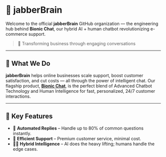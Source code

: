 # 🧠 jabberBrain

Welcome to the official **jabberBrain** GitHub organization — the engineering hub behind **Bionic Chat**, our hybrid AI + human chatbot revolutionizing e-commerce support.

> 💬 Transforming business through engaging conversations

---

## 🚀 What We Do

**jabberBrain** helps online businesses scale support, boost customer satisfaction, and cut costs — all through the power of intelligent chat. Our flagship product, **[Bionic Chat](https://www.jabberbrain.ai/)**, is the perfect blend of Advanced Chatbot Technology and Human Intelligence for fast, personalized, 24/7 customer interactions.

---

## 🔑 Key Features

* 🤖 **Automated Replies** – Handle up to 80% of common questions instantly.
* 💸 **Efficient Support** – Premium customer service, minimal cost.
* 🧑‍💻 **Hybrid Intelligence** – AI does the heavy lifting; humans handle the edge cases.
